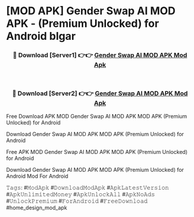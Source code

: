 # [MOD APK] Gender Swap AI MOD APK - (Premium Unlocked) for Android blgar



<div align="center">
<h3>🔴 Download [Server1] 👉👉 <a href="https://momento.my/?title=Gender_Swap_AI_MOD_APK">Gender Swap AI MOD APK Mod Apk</a></h3><br>

<h3>🔴 Download [Server2] 👉👉 <a href="https://momento.my/?title=Gender_Swap_AI_MOD_APK">Gender Swap AI MOD APK Mod Apk</a></h3>
</div>



Free Download APK MOD Gender Swap AI MOD APK MOD APK (Premium Unlocked) for Android

Download Gender Swap AI MOD APK MOD APK (Premium Unlocked) for Android

Free APK MOD Gender Swap AI MOD APK MOD APK (Premium Unlocked) for Android

Download Gender Swap AI MOD APK MOD APK (Premium Unlocked) for Android Mod For Android

𝚃𝚊𝚐𝚜: #𝙼𝚘𝚍𝙰𝚙𝚔 #𝙳𝚘𝚠𝚗𝚕𝚘𝚊𝚍𝙼𝚘𝚍𝙰𝚙𝚔 #𝙰𝚙𝚔𝙻𝚊𝚝𝚎𝚜𝚝𝚅𝚎𝚛𝚜𝚒𝚘𝚗 #𝙰𝚙𝚔𝚄𝚗𝚕𝚒𝚖𝚒𝚝𝚎𝚍𝙼𝚘𝚗𝚎𝚢 #𝙰𝚙𝚔𝚄𝚗𝚕𝚘𝚌𝚔𝙰𝚕𝚕 #𝙰𝚙𝚔𝙽𝚘𝙰𝚍𝚜 #𝚄𝚗𝚕𝚘𝚌𝚔𝙿𝚛𝚎𝚖𝚒𝚞𝚖 #𝙵𝚘𝚛𝙰𝚗𝚍𝚛𝚘𝚒𝚍 #𝙵𝚛𝚎𝚎𝙳𝚘𝚠𝚗𝚕𝚘𝚊𝚍 #home_design_mod_apk

